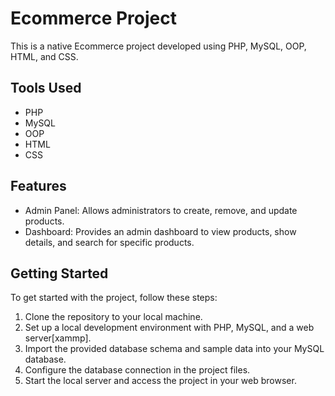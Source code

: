 # Ecommerce Project

This is a native Ecommerce project developed using PHP, MySQL, OOP, HTML, and CSS.

## Tools Used

- PHP
- MySQL
- OOP
- HTML
- CSS

## Features

- Admin Panel: Allows administrators to create, remove, and update products.
- Dashboard: Provides an admin dashboard to view products, show details, and search for specific products.

## Getting Started

To get started with the project, follow these steps:

1. Clone the repository to your local machine.
2. Set up a local development environment with PHP, MySQL, and a web server[xammp].
3. Import the provided database schema and sample data into your MySQL database.
4. Configure the database connection in the project files.
5. Start the local server and access the project in your web browser.

